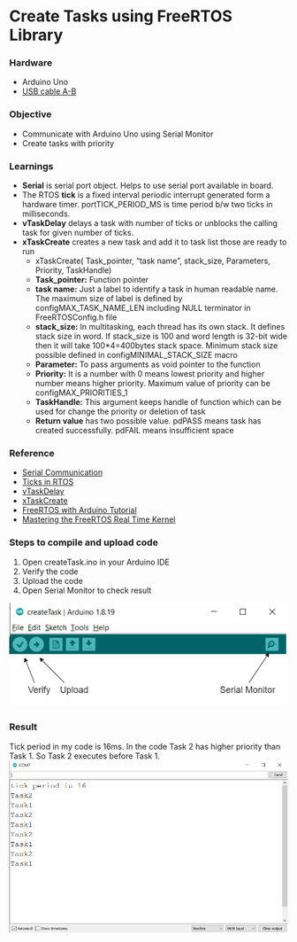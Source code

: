 # Create Tasks using FreeRTOS Library
### Hardware
- Arduino Uno
- [USB cable A-B](https://www.amazon.in/USB-Cable-arduino-uno-mega/dp/B084VKTNLP/ref=pd_lpo_1?pd_rd_w=N7Qx4&content-id=amzn1.sym.6fa6e9ce-2890-49c2-bd25-c1096b5f4cf4&pf_rd_p=6fa6e9ce-2890-49c2-bd25-c1096b5f4cf4&pf_rd_r=YZ0KT4XQKZHN2RSCYX5Y&pd_rd_wg=dokhu&pd_rd_r=31a0a15f-7df9-4e6a-8f34-ae6a2ef744ce&pd_rd_i=B084VKTNLP&psc=1)
### Objective
- Communicate with Arduino Uno using Serial Monitor
- Create tasks with priority

### Learnings
- **Serial** is serial port object. Helps to use serial port available in board.
- The RTOS **tick** is a fixed interval periodic interrupt generated form a hardware timer. portTICK_PERIOD_MS is time period b/w two ticks in milliseconds.
- **vTaskDelay** delays a task with number of ticks or unblocks the calling task for given number of ticks.
- **xTaskCreate** creates a new task and add it to task list those are ready to run
  - xTaskCreate( Task_pointer, “task name”, stack_size, Parameters, Priority, TaskHandle)
  - **Task_pointer:** Function pointer
  - **task name:** Just a label to identify a task in human readable name. The maximum size of label is defined by configMAX_TASK_NAME_LEN including NULL terminator in FreeRTOSConfig.h file
  - **stack_size:** In multitasking, each thread has its own stack. It defines stack size in word. If stack_size is 100 and word length is 32-bit wide then it will take 100*4=400bytes stack space. Minimum stack size possible defined in configMINIMAL_STACK_SIZE macro
  - **Parameter:** To pass arguments as void pointer to the function
  - **Priority:** It is a number with 0 means lowest priority and higher number means higher priority. Maximum value of priority can be configMAX_PRIORITIES_1
  - **TaskHandle:** This argument keeps handle of function which can be used for change the priority or deletion of task
  - **Return value** has two possible value. pdPASS means task has created successfully. pdFAIL means insufficient space

### Reference
- [Serial Communication](https://www.arduino.cc/reference/en/language/functions/communication/serial/)
- [Ticks in RTOS](https://www.freertos.org/FreeRTOS_Support_Forum_Archive/April_2005/freertos_Ticks_1264027.html)
- [vTaskDelay](https://www.freertos.org/a00127.html)
- [xTaskCreate](https://www.freertos.org/a00125.html)
- [FreeRTOS with Arduino Tutorial](https://www.youtube.com/watch?v=KjsMTxJVT2M&list=PLS1QulWo1RIbpujtnhn5LRPvYYj_WqbiZ&index=2)
- [Mastering the FreeRTOS Real Time Kernel](https://www.freertos.org/fr-content-src/uploads/2018/07/161204_Mastering_the_FreeRTOS_Real_Time_Kernel-A_Hands-On_Tutorial_Guide.pdf)

### Steps to compile and upload code
1. Open createTask.ino in your Arduino IDE
2. Verify the code
3. Upload the code
4. Open Serial Monitor to check result

![Controls](images/controls.png)
### Result
Tick period in my code is 16ms. In the code Task 2 has higher priority than Task 1. So Task 2 executes before Task 1.
![Result](images/result.png)